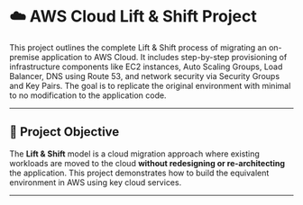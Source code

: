 
# ☁️ AWS Cloud Lift & Shift Project

This project outlines the complete Lift & Shift process of migrating an on-premise application to AWS Cloud. It includes step-by-step provisioning of infrastructure components like EC2 instances, Auto Scaling Groups, Load Balancer, DNS using Route 53, and network security via Security Groups and Key Pairs. The goal is to replicate the original environment with minimal to no modification to the application code.

---

## 🧭 Project Objective

The **Lift & Shift** model is a cloud migration approach where existing workloads are moved to the cloud **without redesigning or re-architecting** the application. This project demonstrates how to build the equivalent environment in AWS using key cloud services.

---







